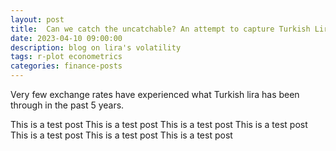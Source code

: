 ```yaml
---
layout: post
title:  Can we catch the uncatchable? An attempt to capture Turkish Lira's hypervolatility! 
date: 2023-04-10 09:00:00
description: blog on lira's volatility
tags: r-plot econometrics
categories: finance-posts
---
```


Very few exchange rates have experienced what Turkish lira has been through in the past 5 years. 

This is a test post
This is a test post
This is a test post
This is a test post
This is a test post
This is a test post
This is a test post
